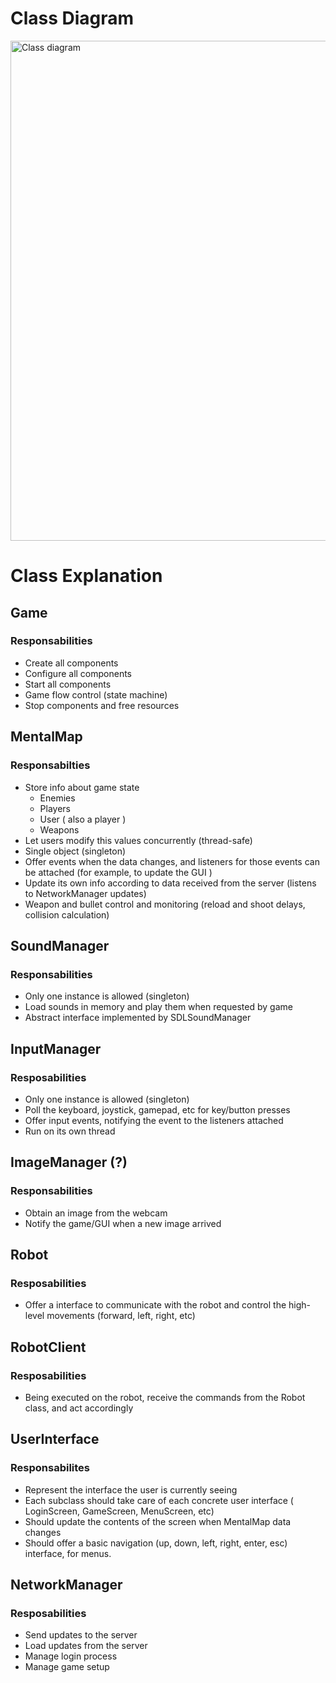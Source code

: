# Class Diagram #
<img src="Class%20Diagram.png" alt="Class diagram" width="800" />

# Class Explanation #
## Game ##
### Responsabilities ###
- Create all components
- Configure all components
- Start all components
- Game flow control (state machine)
- Stop components and free resources


## MentalMap ##
### Responsabilties ###
- Store info about game state
    - Enemies
    - Players
    - User ( also a player )
    - Weapons
- Let users modify this values concurrently (thread-safe)
- Single object (singleton)
- Offer events when the data changes, and listeners for those events can be attached (for example, to update the GUI )
- Update its own info according to data received from the server (listens to NetworkManager updates)
- Weapon and bullet control and monitoring (reload and shoot delays, collision calculation)


## SoundManager ##
### Responsabilities ###
- Only one instance is allowed (singleton)
- Load sounds in memory and play them when requested by game
- Abstract interface implemented by SDLSoundManager


## InputManager ##
### Resposabilities ###
- Only one instance is allowed (singleton)
- Poll the keyboard, joystick, gamepad, etc for key/button presses
- Offer input events, notifying the event to the listeners attached
- Run on its own thread


## ImageManager (?) ##
### Responsabilities ###
- Obtain an image from the webcam
- Notify the game/GUI when a new image arrived

## Robot ##
### Resposabilities ###
- Offer a interface to communicate with the robot and control the high-level movements (forward, left, right, etc)

## RobotClient ##
### Resposabilities ###
- Being executed on the robot, receive the commands from the Robot class, and act accordingly

## UserInterface ##
### Responsabilites ###
- Represent the interface the user is currently seeing
- Each subclass should take care of each concrete user interface ( LoginScreen, GameScreen, MenuScreen, etc)
- Should update the contents of the screen when MentalMap data changes 
- Should offer a basic navigation (up, down, left, right, enter, esc) interface, for menus.

## NetworkManager ##
### Resposabilities ###
- Send updates to the server
- Load updates from the server
- Manage login process
- Manage game setup
